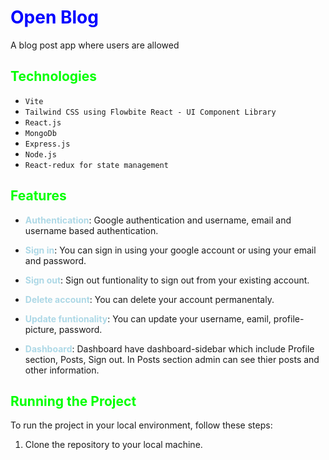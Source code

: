 #  <span style="color:blue;">Open Blog </span>

A blog post app where users are allowed   

##  <span style="color:00ff00;">Technologies</span>

- `Vite`
- `Tailwind CSS using Flowbite React - UI Component Library`
- `React.js`
- `MongoDb`
- `Express.js`
- `Node.js`
- `React-redux for state management`

 

## <span style="color:00ff00;">Features</span>

- **<span style='color:lightblue'>Authentication</span>**: Google authentication and username, email and username based authentication.


- **<span style='color:lightblue'>Sign in</span>**: You can sign in using your google account or using your email and password.

- **<span style='color:lightblue'>Sign out</span>**: Sign out funtionality to sign out from your existing account.

- **<span style='color:lightblue'>Delete account</span>**: You can delete your account permanentaly.

- **<span style='color:lightblue'>Update funtionality</span>**: You can update your username, eamil, profile-picture, password.

- **<span style='color:lightblue'>Dashboard</span>**: Dashboard have dashboard-sidebar which include Profile section, Posts, Sign out. In Posts section admin can see thier posts and other information.


## <span style="color:00ff00;">Running the Project</span> 

To run the project in your local environment, follow these steps:

1. Clone the repository to your local machine.
